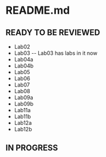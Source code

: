 # README.md

## READY TO BE REVIEWED
- Lab02
- Lab03
-- Lab03 has labs in it now
- Lab04a
- Lab04b
- Lab05
- Lab06
- Lab07
- Lab08
- Lab09a
- Lab09b
- Lab11a
- Lab11b
- Lab12a
- Lab12b

## IN PROGRESS

